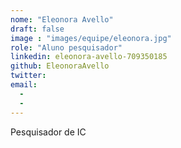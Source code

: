 ```yaml
---
nome: "Eleonora Avello"
draft: false
image : "images/equipe/eleonora.jpg"
role: "Aluno pesquisador"
linkedin: eleonora-avello-709350185
github: EleonoraAvello
twitter: 
email:
  - 
  - 
---
```

Pesquisador de IC

